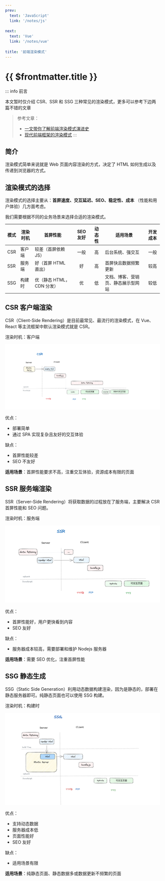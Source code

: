 ```yaml
---
prev:
  text: 'JavaScript'
  link: '/notes/js'

next: 
  text: 'Vue'
  link: '/notes/vue'

title: '前端渲染模式'
---
```


# {{ $frontmatter.title }}

::: info 前言

本文暂时仅介绍 CSR、SSR 和 SSG 三种常见的渲染模式，更多可以参考下边两篇不错的文章

> 参考文章：
> - [一文带你了解前端渲染模式演进史](https://juejin.cn/post/7293500966212583465)
> - [现代前端框架的渲染模式](https://cloud.tencent.com/developer/article/2347380)
:::


## 简介

渲染模式简单来说就是 Web 页面内容渲染的方式，决定了 HTML 如何生成以及传递到浏览器的方式。


## 渲染模式的选择

渲染模式的选择主要从：**首屏速度、交互延迟、SEO、稳定性、成本** （性能和用户体验）几方面考虑。

我们需要根据不同的业务场景来选择合适的渲染模式。

|模式|渲染时机|         首屏性能         |SEO 友好|动态性|          适用场景          |开发成本|
|---|-------|------------------------|:------:|:--:|---------------------------|:-----:|
|CSR| 客户端 |    较差（首屏依赖 JS）    |   一般  | 高 |       后台系统、强交互         |一般|
|SSR| 服务端 |    好（首屏 HTML 直出）   |   好   | 高 |     首屏快且数据频繁更新        |较高|
|SSG| 构建时 | 优（静态 HTML，CDN 分发） |   优   | 低 | 文档、博客、营销页、静态展示型网站 |较低|


## CSR 客户端渲染

CSR（Client-Side Rendering）是目前最常见、最流行的渲染模式，在 Vue、React 等主流框架中默认渲染模式就是 CSR。

渲染时机：客户端

![](../../public/imgs/render/CSR.png)

优点：
- 部署简单
- 通过 SPA 实现复杂且友好的交互体验

缺点：
- 首屏性能较差
- SEO 不友好

**适用场景**：首屏性能要求不高，注重交互体验，资源成本有限的页面


## SSR 服务端渲染

SSR（Server-Side Rendering）将获取数据的过程放在了服务端，主要解决 CSR 首屏性能和 SEO 问题。

渲染时机：服务端

![](../../public/imgs/render/SSR.png)

优点：
- 首屏性能好，用户更快看到内容
- SEO 友好

缺点：
- 服务器成本较高，需要部署和维护 Nodejs 服务器

**适用场景**：需要 SEO 优化，注重首屏性能


## SSG 静态生成

SSG（Static Side Generation）利用动态数据构建渲染，因为是静态的，部署在静态服务器即可。纯静态页面也可以使用 SSG 构建。

渲染时机：构建时

![](../../public/imgs/render/SSG.png)

优点：
- 支持动态数据
- 服务器成本低
- 页面性能好
- SEO 友好

缺点：
- 适用场景有限

**适用场景**：纯静态页面、静态数据多或数据更新不频繁的页面